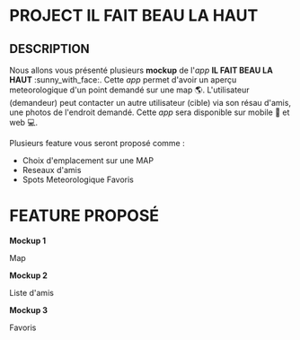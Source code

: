 # PROJECT IL FAIT BEAU LA HAUT

## DESCRIPTION

Nous allons vous présenté plusieurs **mockup** de l'*app* **IL FAIT BEAU LA HAUT** :sunny_with_face:.
Cette *app* permet d'avoir un aperçu meteorologique d'un point demandé sur une map :earth_americas:.
L'utilisateur (demandeur) peut contacter un autre utilisateur (cible) via son résau d'amis, une photos de l'endroit demandé.
Cette *app* sera disponible sur mobile :iphone: et web :computer:.

Plusieurs feature vous seront proposé comme :

- Choix d'emplacement sur une MAP
- Reseaux d'amis
- Spots Meteorologique Favoris
  

# FEATURE PROPOSÉ

**Mockup 1**

Map

**Mockup 2**

Liste d'amis

**Mockup 3**

Favoris


